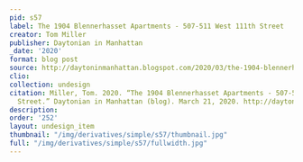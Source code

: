 ```yaml
---
pid: s57
label: The 1904 Blennerhasset Apartments - 507-511 West 111th Street
creator: Tom Miller
publisher: Daytonian in Manhattan
_date: '2020'
format: blog post
source: http://daytoninmanhattan.blogspot.com/2020/03/the-1904-blennerhasset-apartments-507.html
clio:
collection: undesign
citation: Miller, Tom. 2020. “The 1904 Blennerhasset Apartments - 507-511 West 111th
  Street.” Daytonian in Manhattan (blog). March 21, 2020. http://daytoninmanhattan.blogspot.com/2020/03/the-1904-blennerhasset-apartments-507.html.
description:
order: '252'
layout: undesign_item
thumbnail: "/img/derivatives/simple/s57/thumbnail.jpg"
full: "/img/derivatives/simple/s57/fullwidth.jpg"
---
```

